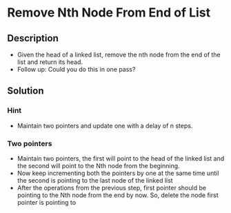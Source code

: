 # Remove Nth Node From End of List

## Description

* Given the head of a linked list, remove the nth node from the end of the list and return its head.
* Follow up: Could you do this in one pass?

## Solution

### Hint

* Maintain two pointers and update one with a delay of n steps.

### Two pointers

* Maintain two pointers, the first will point to the head of the linked list and the second will point to the Nth node from the beginning.
* Now keep incrementing both the pointers by one at the same time until the second is pointing to the last node of the linked list
* After the operations from the previous step, first pointer should be pointing to the Nth node from the end by now. So, delete the node first pointer is pointing to
